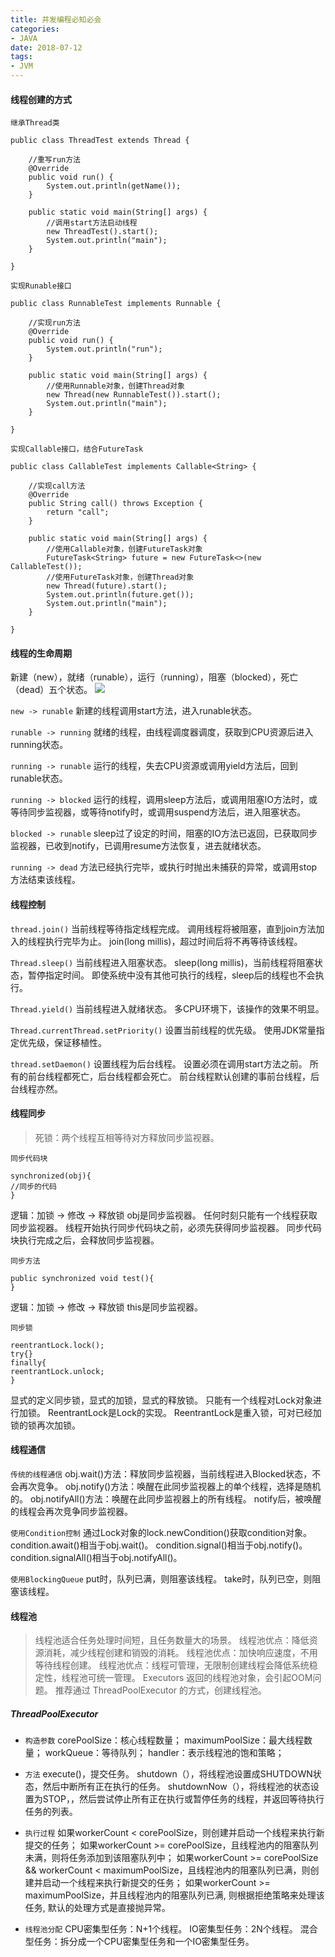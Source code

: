 ```yaml
---
title: 并发编程必知必会
categories:
- JAVA
date: 2018-07-12 
tags:
- JVM
---
```

#### 线程创建的方式
`继承Thread类`
```
public class ThreadTest extends Thread {

    //重写run方法
    @Override
    public void run() {
        System.out.println(getName());
    }

    public static void main(String[] args) {
        //调用start方法启动线程
        new ThreadTest().start();
        System.out.println("main");
    }

}
```

`实现Runable接口`
```
public class RunnableTest implements Runnable {

    //实现run方法
    @Override
    public void run() {
        System.out.println("run");
    }

    public static void main(String[] args) {
        //使用Runnable对象，创建Thread对象
        new Thread(new RunnableTest()).start();
        System.out.println("main");
    }

}
```

`实现Callable接口，结合FutureTask`
```
public class CallableTest implements Callable<String> {

    //实现call方法
    @Override
    public String call() throws Exception {
        return "call";
    }

    public static void main(String[] args) {
        //使用Callable对象，创建FutureTask对象
        FutureTask<String> future = new FutureTask<>(new CallableTest());
        //使用FutureTask对象，创建Thread对象
        new Thread(future).start();
        System.out.println(future.get());
        System.out.println("main");
    }

}
```
#### 线程的生命周期
新建（new），就绪（runable），运行（running），阻塞（blocked），死亡（dead）五个状态。
![](http://ot9k682p8.bkt.clouddn.com/java-thread-life-cycle.png)

`new -> runable`
新建的线程调用start方法，进入runable状态。

`runable -> running`
就绪的线程，由线程调度器调度，获取到CPU资源后进入running状态。

`running -> runable`
运行的线程，失去CPU资源或调用yield方法后，回到runable状态。

`running -> blocked`
运行的线程，调用sleep方法后，或调用阻塞IO方法时，或等待同步监视器，或等待notify时，或调用suspend方法后，进入阻塞状态。

`blocked -> runable`
sleep过了设定的时间，阻塞的IO方法已返回，已获取同步监视器，已收到notify，已调用resume方法恢复，进去就绪状态。

`running -> dead`
方法已经执行完毕，或执行时抛出未捕获的异常，或调用stop方法结束该线程。

#### 线程控制

`thread.join()`
当前线程等待指定线程完成。
调用线程将被阻塞，直到join方法加入的线程执行完毕为止。
join(long millis)，超过时间后将不再等待该线程。

`Thread.sleep()`
当前线程进入阻塞状态。
sleep(long millis)，当前线程将阻塞状态，暂停指定时间。
即使系统中没有其他可执行的线程，sleep后的线程也不会执行。

`Thread.yield()`
当前线程进入就绪状态。
多CPU环境下，该操作的效果不明显。

`Thread.currentThread.setPriority()`
设置当前线程的优先级。
使用JDK常量指定优先级，保证移植性。

`thread.setDaemon()`
设置线程为后台线程。
设置必须在调用start方法之前。
所有的前台线程都死亡，后台线程都会死亡。
前台线程默认创建的事前台线程，后台线程亦然。

#### 线程同步
>死锁：两个线程互相等待对方释放同步监视器。

`同步代码块`
```
synchronized(obj){
//同步的代码
}
```
逻辑：加锁 -> 修改 -> 释放锁
obj是同步监视器。
任何时刻只能有一个线程获取同步监视器。
线程开始执行同步代码块之前，必须先获得同步监视器。
同步代码块执行完成之后，会释放同步监视器。

`同步方法`
```
public synchronized void test(){
}
```
逻辑：加锁 -> 修改 -> 释放锁
this是同步监视器。

`同步锁`
```
reentrantLock.lock();
try{}
finally{
reentrantLock.unlock;
}
```
显式的定义同步锁，显式的加锁，显式的释放锁。
只能有一个线程对Lock对象进行加锁。
ReentrantLock是Lock的实现。
ReentrantLock是重入锁，可对已经加锁的锁再次加锁。

#### 线程通信
`传统的线程通信`
obj.wait()方法：释放同步监视器，当前线程进入Blocked状态，不会再次竞争。
obj.notify()方法：唤醒在此同步监视器上的单个线程，选择是随机的。
obj.notifyAll()方法：唤醒在此同步监视器上的所有线程。
notify后，被唤醒的线程会再次竞争同步监视器。

`使用Condition控制`
通过Lock对象的lock.newCondition()获取condition对象。
condition.await()相当于obj.wait()。
condition.signal()相当于obj.notify()。
condition.signalAll()相当于obj.notifyAll()。

`使用BlockingQueue`
put时，队列已满，则阻塞该线程。
take时，队列已空，则阻塞该线程。

#### 线程池
>线程池适合任务处理时间短，且任务数量大的场景。
>线程池优点：降低资源消耗，减少线程创建和销毁的消耗。
>线程池优点：加快响应速度，不用等待线程创建。
>线程池优点：线程可管理，无限制创建线程会降低系统稳定性，线程池可统一管理。
>Executors 返回的线程池对象，会引起OOM问题。
>推荐通过 ThreadPoolExecutor 的方式，创建线程池。

##### ThreadPoolExecutor

* `构造参数`
  corePoolSize：核心线程数量；
  maximumPoolSize：最大线程数量；
  workQueue：等待队列；
  handler：表示线程池的饱和策略；
  
* `方法`
  execute()，提交任务。
  shutdown（），将线程池设置成SHUTDOWN状态，然后中断所有正在执行的任务。
  shutdownNow（），将线程池的状态设置为STOP，，然后尝试停止所有正在执行或暂停任务的线程，并返回等待执行任务的列表。
  
  
* `执行过程`
如果workerCount < corePoolSize，则创建并启动一个线程来执行新提交的任务；
如果workerCount >= corePoolSize，且线程池内的阻塞队列未满，则将任务添加到该阻塞队列中；
如果workerCount >= corePoolSize && workerCount < maximumPoolSize，且线程池内的阻塞队列已满，则创建并启动一个线程来执行新提交的任务；
如果workerCount >= maximumPoolSize，并且线程池内的阻塞队列已满, 则根据拒绝策略来处理该任务, 默认的处理方式是直接抛异常。

* `线程池分配`
CPU密集型任务：N+1个线程。
IO密集型任务：2N个线程。
混合型任务：拆分成一个CPU密集型任务和一个IO密集型任务。





